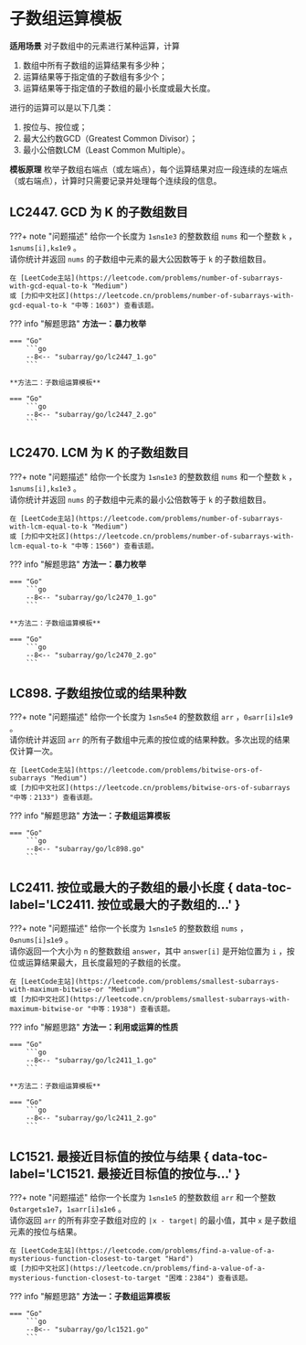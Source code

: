 # 子数组运算模板

**适用场景** 对子数组中的元素进行某种运算，计算

1. 数组中所有子数组的运算结果有多少种；
2. 运算结果等于指定值的子数组有多少个；
3. 运算结果等于指定值的子数组的最小长度或最大长度。

进行的运算可以是以下几类：

1. 按位与、按位或；
2. 最大公约数GCD（Greatest Common Divisor）；
3. 最小公倍数LCM（Least Common Multiple）。

**模板原理** 枚举子数组右端点（或左端点），每个运算结果对应一段连续的左端点（或右端点），计算时只需要记录并处理每个连续段的信息。

## LC2447. GCD 为 K 的子数组数目

???+ note "问题描述"
    给你一个长度为 `1≤n≤1e3` 的整数数组 `nums` 和一个整数 `k` ，`1≤nums[i],k≤1e9` 。<br>
    请你统计并返回 `nums` 的子数组中元素的最大公因数等于 `k` 的子数组数目。

    在 [LeetCode主站](https://leetcode.com/problems/number-of-subarrays-with-gcd-equal-to-k "Medium")
    或 [力扣中文社区](https://leetcode.cn/problems/number-of-subarrays-with-gcd-equal-to-k "中等：1603") 查看该题。

??? info "解题思路"
    **方法一：暴力枚举**

    === "Go"
        ```go
        --8<-- "subarray/go/lc2447_1.go"
        ```

    **方法二：子数组运算模板**

    === "Go"
        ```go
        --8<-- "subarray/go/lc2447_2.go"
        ```

## LC2470. LCM 为 K 的子数组数目

???+ note "问题描述"
    给你一个长度为 `1≤n≤1e3` 的整数数组 `nums` 和一个整数 `k` ，`1≤nums[i],k≤1e3` 。<br>
    请你统计并返回 `nums` 的子数组中元素的最小公倍数等于 `k` 的子数组数目。

    在 [LeetCode主站](https://leetcode.com/problems/number-of-subarrays-with-lcm-equal-to-k "Medium")
    或 [力扣中文社区](https://leetcode.cn/problems/number-of-subarrays-with-lcm-equal-to-k "中等：1560") 查看该题。

??? info "解题思路"
    **方法一：暴力枚举**

    === "Go"
        ```go
        --8<-- "subarray/go/lc2470_1.go"
        ```

    **方法二：子数组运算模板**

    === "Go"
        ```go
        --8<-- "subarray/go/lc2470_2.go"
        ```

## LC898. 子数组按位或的结果种数

???+ note "问题描述"
    给你一个长度为 `1≤n≤5e4` 的整数数组 `arr` ，`0≤arr[i]≤1e9` 。<br>
    请你统计并返回 `arr` 的所有子数组中元素的按位或的结果种数。多次出现的结果仅计算一次。

    在 [LeetCode主站](https://leetcode.com/problems/bitwise-ors-of-subarrays "Medium")
    或 [力扣中文社区](https://leetcode.cn/problems/bitwise-ors-of-subarrays "中等：2133") 查看该题。

??? info "解题思路"
    **方法一：子数组运算模板**

    === "Go"
        ```go
        --8<-- "subarray/go/lc898.go"
        ```

## LC2411. 按位或最大的子数组的最小长度 { data-toc-label='LC2411. 按位或最大的子数组的...' }

???+ note "问题描述"
    给你一个长度为 `1≤n≤1e5` 的整数数组 `nums` ，`0≤nums[i]≤1e9` 。<br>
    请你返回一个大小为 `n` 的整数数组 `answer`，其中 `answer[i]` 是开始位置为 `i` ，按位或运算结果最大，且长度最短的子数组的长度。

    在 [LeetCode主站](https://leetcode.com/problems/smallest-subarrays-with-maximum-bitwise-or "Medium")
    或 [力扣中文社区](https://leetcode.cn/problems/smallest-subarrays-with-maximum-bitwise-or "中等：1938") 查看该题。

??? info "解题思路"
    **方法一：利用或运算的性质**

    === "Go"
        ```go
        --8<-- "subarray/go/lc2411_1.go"
        ```

    **方法二：子数组运算模板**

    === "Go"
        ```go
        --8<-- "subarray/go/lc2411_2.go"
        ```

## LC1521. 最接近目标值的按位与结果 { data-toc-label='LC1521. 最接近目标值的按位与...' }

???+ note "问题描述"
    给你一个长度为 `1≤n≤1e5` 的整数数组 `arr` 和一个整数 `0≤target≤1e7`，`1≤arr[i]≤1e6` 。<br>
    请你返回 `arr` 的所有非空子数组对应的 `|x - target|` 的最小值，其中 `x` 是子数组元素的按位与结果。

    在 [LeetCode主站](https://leetcode.com/problems/find-a-value-of-a-mysterious-function-closest-to-target "Hard")
    或 [力扣中文社区](https://leetcode.cn/problems/find-a-value-of-a-mysterious-function-closest-to-target "困难：2384") 查看该题。

??? info "解题思路"
    **方法一：子数组运算模板**

    === "Go"
        ```go
        --8<-- "subarray/go/lc1521.go"
        ```
